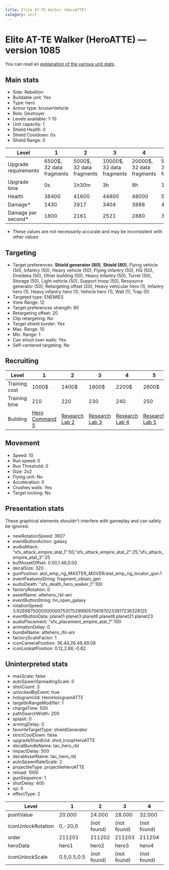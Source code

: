 ```yaml
---
title: Elite AT-TE Walker (HeroATTE)
category: unit
---
```


# Elite AT-TE Walker (HeroATTE) — version 1085

You can read an [explanation  of the various unit stats](unitexplained.md).

## Main stats

  * Side: Rebellion
  * Buildable unit: Yes
  * Type: hero
  * Armor type: bruiserVehicle
  * Role: Destroyer
  * Levels available: 1-10
  * Unit capacity: 1
  * Shield Health: 0
  * Shield Cooldown: 0s
  * Shield Range: 0

|Level               |1                       |2                       |3                        |4                        |5                        |6                         |7                         |8                         |9                          |10                         |
|--------------------|------------------------|------------------------|-------------------------|-------------------------|-------------------------|--------------------------|--------------------------|--------------------------|---------------------------|---------------------------|
|Upgrade requirements|6500$, 32 data fragments|5000$, 32 data fragments|10000$, 32 data fragments|20000$, 32 data fragments|50000$, 32 data fragments|135000$, 32 data fragments|225000$, 32 data fragments|450000$, 32 data fragments|1500000$, 32 data fragments|2500000$, 32 data fragments|
|Upgrade time        |0s                      |1h30m                   |3h                       |8h                       |1d                       |3d                        |5d                        |1w                        |1w3d                       |2w                         |
|Health              |38400                   |41600                   |44800                    |48000                    |51200                    |54400                     |57600                     |60800                     |65600                      |72000                      |
|Damage*             |2430                    |2917                    |3404                     |3888                     |4374                     |4861                      |5348                      |5832                      |6318                       |7292                       |
|Damage per second*  |1800                    |2161                    |2521                     |2880                     |3240                     |3601                      |3961                      |4320                      |4680                       |5401                       |

* These values are not necessarily accurate and may be inconsistent with other values

## Targeting

  * Target preferences: **Shield generator (80)**, **Shield (80)**, Flying vehicle (50), Infantry (50), Heavy vehicle (50), Flying infantry (50), HQ (50), Droideka (50), Other building (50), Heavy infantry (50), Turret (50), Storage (50), Light vehicle (50), Support troop (50), Ressource generator (50), Retargeting offset (20), Heavy vehicular hero (1), Infantry hero (1), Heavy infantry hero (1), Vehicle hero (1), Wall (1), Trap (0)
  * Targeted type: ENEMIES
  * View Range: 12
  * Target preferences strength: 90
  * Retargeting offset: 20
  * Clip retargeting: No
  * Target shield border: Yes
  * Max. Range: 10
  * Min. Range: 1
  * Can shoot over walls: Yes
  * Self-centered targeting: No

## Recruiting

|Level        |1                                          |2                                     |3                                     |4                                     |5                                     |6                                     |7                                     |8                                     |9                                     |10                                     |
|-------------|-------------------------------------------|--------------------------------------|--------------------------------------|--------------------------------------|--------------------------------------|--------------------------------------|--------------------------------------|--------------------------------------|--------------------------------------|---------------------------------------|
|Training cost|1000$                                      |1400$                                 |1800$                                 |2200$                                 |2600$                                 |3000$                                 |3400$                                 |3800$                                 |4200$                                 |4600$                                  |
|Training time|210                                        |220                                   |230                                   |240                                   |250                                   |260                                   |270                                   |280                                   |290                                   |300                                    |
|Building     |[Hero Command 5](rebelTacticalCommand.html)|[Research Lab 2](rebelOffenseLab.html)|[Research Lab 3](rebelOffenseLab.html)|[Research Lab 4](rebelOffenseLab.html)|[Research Lab 5](rebelOffenseLab.html)|[Research Lab 6](rebelOffenseLab.html)|[Research Lab 7](rebelOffenseLab.html)|[Research Lab 8](rebelOffenseLab.html)|[Research Lab 9](rebelOffenseLab.html)|[Research Lab 10](rebelOffenseLab.html)|

## Movement

  * Speed: 10
  * Run speed: 0
  * Run Threshold: 0
  * Size: 2x2
  * Flying unit: No
  * Acceleration: 0
  * Crushes walls: Yes
  * Target locking: No

## Presentation stats

These graphical elements shouldn't interfere with gameplay and can safely be ignored.

  * newRotationSpeed: 3927
  * eventButtonAction: galaxy
  * audioAttack: "sfx_attack_empire_atat_1":50,"sfx_attack_empire_atat_2":25,"sfx_attack_empire_atat_3":25
  * buffAssetOffset: 0.00,1.46,0.00
  * decalSize: 320
  * gunPosition: atst_emp_rig_MASTER_MOVER/atst_emp_rig_locator_gun:1
  * eventFeaturesString: fragment_obtain_gen
  * audioDeath: "sfx_death_hero_walker_1":100
  * factoryRotation: 0
  * assetName: attehero_rbl-ani
  * eventButtonString: hn_open_galaxy
  * rotationSpeed: 3.92698750000000007531752999057061970233917236328125
  * eventButtonData: planet1 planet3 planet6 planet8 planet21 planet23
  * audioPlacement: "sfx_placement_empire_atat_1":100
  * animationDelay: 0
  * bundleName: attehero_rbl-ani
  * factoryScaleFactor: 1
  * iconCameraPosition: 36.44,26.49,49.08
  * iconLookatPosition: 0.12,2.66,-0.82

## Uninterpreted stats

  * maxScale: false
  * autoSpawnSpreadingScale: 0
  * shotCount: 3
  * unlockedByEvent: true
  * hologramUid: HeroHologramATTE
  * targetInRangeModifier: 1
  * chargeTime: 500
  * pathSearchWidth: 200
  * splash: 0
  * armingDelay: 0
  * favoriteTargetType: shieldGenerator
  * strictCoolDown: false
  * upgradeShardUid: shrd_troopHeroATTE
  * decalBundleName: tac_hero_rbl
  * impactDelay: 500
  * decalAssetName: tac_hero_rbl
  * autoSpawnRateScale: 2
  * projectileType: projectileHeroATTE
  * reload: 1000
  * gunSequence: 1
  * shotDelay: 400
  * xp: 0
  * effectType: 2

|Level             |1          |2          |3          |4          |5          |6          |7          |8          |9          |10         |
|------------------|-----------|-----------|-----------|-----------|-----------|-----------|-----------|-----------|-----------|-----------|
|pointValue        |20.000     |24.000     |28.000     |32.000     |36.000     |40.000     |44.000     |48.000     |52.000     |60.000     |
|iconUnlockRotation|0,-20,0    |(not found)|(not found)|(not found)|(not found)|(not found)|(not found)|(not found)|(not found)|(not found)|
|order             |211201     |211202     |211203     |211204     |211205     |211206     |211207     |211208     |211209     |211210     |
|heroData          |hero1      |hero2      |hero3      |hero4      |hero5      |hero6      |hero7      |hero8      |hero9      |hero10     |
|iconUnlockScale   |0.5,0.5,0.5|(not found)|(not found)|(not found)|(not found)|(not found)|(not found)|(not found)|(not found)|(not found)|

